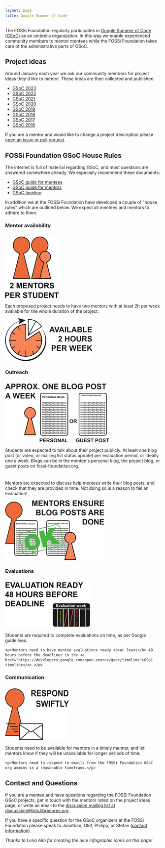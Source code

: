 ```yaml
---
layout: page
title: Google Summer of Code
---
```


The FOSSi Foundation regularly participates in [Google Summer of Code (GSoC)](https://developers.google.com/open-source/gsoc/) as an umbrella organization.
In this way we enable experienced community members to mentor mentees while the FOSSi Foundation takes care of the administrative parts of GSoC.

## Project ideas

Around January each year we ask our community members for project ideas they'd like to mentor.
These ideas are then collected and published.

* [GSoC 2023](gsoc23-ideas.md)
* [GSoC 2022](gsoc22-ideas.md)
* [GSoC 2021](gsoc21-ideas.md)
* [GSoC 2020](gsoc20-ideas.md)
* [GSoC 2019](gsoc19-ideas.md)
* [GSoC 2018](gsoc18-ideas.md)
* [GSoC 2017](gsoc17-ideas.md)
* [GSoC 2016](gsoc16-ideas.md)

If you are a mentor and would like to change a project description please [open an issue or pull request](https://github.com/fossi-foundation/fossi-foundation.github.io).

## FOSSi Foundation GSoC House Rules

The internet is full of material regarding GSoC, and most questions are answered somewhere already.
We especially recommend these documents:

* [GSoC guide for mentees](https://google.github.io/gsocguides/student)
* [GSoC guide for mentors](https://google.github.io/gsocguides/mentor)
* [GSoC timeline](https://developers.google.com/open-source/gsoc/timeline)

In addition we at the FOSSi Foundation have developed a couple of "house rules" which are outlined below.
We expect all mentees and mentors to adhere to them.

### Mentor availability

<div class="row" style="padding-top:10px">
  <div class="col-md-2">
    <img src="/assets/gsoc/2_mentors.png" class="img-responsive"/>
  </div>
  <div class="col-md-6">
    <p>
    Each proposed project needs to have two mentors with at least
    2h per week available for the whole duration of the project.
    </p>
  </div>
  <div class="col-md-4">
    <img src="/assets/gsoc/2_hours.png" class="img-responsive"/>
  </div>
</div>

### Outreach

<div class="row" style="padding-top:10px">
  <div class="col-md-4">
    <img src="/assets/gsoc/blogpost.png" class="img-responsive"/>
  </div>
  <div class="col-md-8">
    <p>
    Students are expected to talk about their project publicly.
    At least one blog post (or video, or mailing list status update) per evaluation period, or ideally one a week.
    Blogs can be in the mentee's personal blog, the project blog, or guest posts on fossi-foundation.org.
    </p>
  </div>
</div>
<div class="row" style="padding-top:10px">
  <div class="col-md-8">
    <p>
    Mentors are expected to discuss help mentees write their blog posts, and check that they are provided in time.
    Not doing so is a reason to fail an evaluation!
    </p>
  </div>
  <div class="col-md-4">
    <img src="/assets/gsoc/blogpost_mentors.png" class="img-responsive"/>
  </div>
</div>

### Evaluations

<div class="row" style="padding-top:10px">
  <div class="col-md-4">
    <img src="/assets/gsoc/eval.png" class="img-responsive"/>
  </div>
  <div class="col-md-8">
    <p>Students are required to complete evaluations on time, as per Google guidelines.</p>

    <p>Mentors need to have mentee evaluations ready <b>at least</b> 48 hours before the deadlines in the <a href="https://developers.google.com/open-source/gsoc/timeline">GSoC timeline</a>.</p>
  </div>
</div>

### Communication

<div class="row" style="padding-top:10px">
  <div class="col-md-3">
    <img src="/assets/gsoc/responsive.png" class="img-responsive"/>
  </div>
  <div class="col-md-9">
    <p>Students need to be available for mentors in a timely manner, and let mentors know if they will be unavailable for longer periods of time.</p>

    <p>Mentors need to respond to emails from the FOSSi Foundation GSoC org admins in a reasonable timeframe.</p>
  </div>
</div>



## Contact and Questions

If you are a mentee and have questions regarding the FOSSi Foundation GSoC projects, get in touch with the mentors listed on the project ideas page, or write an email to the [discussion mailing list at discussion@lists.librecores.org](mailto:discussion@lists.librecores.org).

If you have a specific question for the GSoC organizers at the FOSSi Foundation please speak to Jonathan, Olof, Philipp, or Stefan ([contact information](organization.md)).

*Thanks to Lena Alm for creating the nice infographic icons on this page!*

